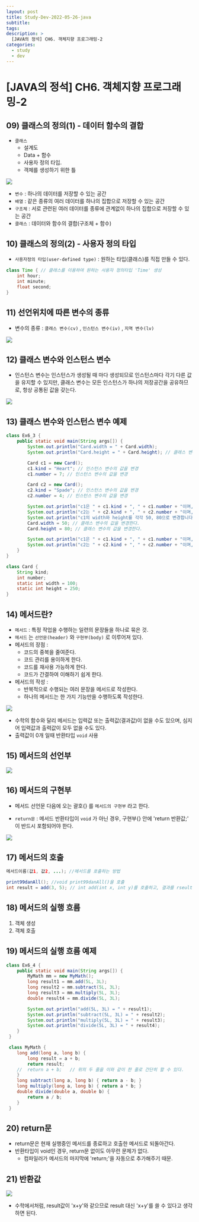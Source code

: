 ```yaml
---
layout: post
title: Study-Dev-2022-05-26-java
subtitle:
tags:
description: >
  [JAVA의 정석] CH6. 객체지향 프로그래밍-2
categories:
  - study
  - dev
---
```


# [JAVA의 정석] CH6. 객체지향 프로그래밍-2

## 09) 클래스의 정의(1) - 데이터 함수의 결합

- `클래스`
  - 설계도
  - Data + 함수
  - 사용자 정의 타입.
  - 객체를 생성하기 위한 틀

![](../../../assets/img/study/dev/2022-05-26/1.png)

- `변수` : 하나의 데이터를 저장할 수 있는 공간
- `배열` : 같은 종류의 여러 데이터를 하나의 집합으로 저장할 수 있는 공간
- `구조체` : 서로 관련된 여러 데이터를 종류에 관계없이 하나의 집합으로 저장할 수 있는 공간
- `클래스` : 데이터와 함수의 결합(구조체 + 함수)

## 10) 클래스의 정의(2) - 사용자 정의 타입

- `사용자정의 타입(user-defined type)` : 원하는 타입(클래스)를 직접 만들 수 있다.

```java
class Time { // 클래스를 이용하여 원하는 사용자 정의타입 'Time' 생성
	int hour;
	int minute;
	float second;
}
```

## 11) 선언위치에 따른 변수의 종류

- 변수의 종류 : `클래스 변수(cv)` , `인스턴스 변수(iv)` , `지역 변수(lv)`

![](../../../assets/img/study/dev/2022-05-26/2.png)

## 12) 클래스 변수와 인스턴스 변수

- 인스턴스 변수는 인스턴스가 생성될 때 마다 생성되므로 인스턴스마다 각기 다른 값을 유지할 수 있지만, 클래스 변수는 모든 인스턴스가 하나의 저장공간을 공유하므로, 항상 공통된 값을 갖는다.

![](../../../assets/img/study/dev/2022-05-26/3.png)

## 13) 클래스 변수와 인스턴스 변수 예제

```java
class Ex6_3 {
	public static void main(String args[]) {
		System.out.println("Card.width = " + Card.width);
		System.out.println("Card.height = " + Card.height); // 클래스 변수 (static 변수)는 객체생성 없이 '클래스이름.클래스 변수' 로 직접 사용 가능.

		Card c1 = new Card();
		c1.kind = "Heart"; // 인스턴스 변수의 값을 변경
		c1.number = 7; // 인스턴스 변수의 값을 변경

		Card c2 = new Card();
		c2.kind = "Spade"; // 인스턴스 변수의 값을 변경
		c2.number = 4; // 인스턴스 변수의 값을 변경

		System.out.println("c1은 " + c1.kind + ", " + c1.number + "이며, 크기는 (" + c1.width + ", " + c1.height + ")");
		System.out.println("c2는 " + c2.kind + ", " + c2.number + "이며, 크기는 (" + c2.width + ", " + c2.height + ")");
		System.out.println("c1의 width와 height를 각각 50, 80으로 변경합니다.");
		Card.width = 50; // 클래스 변수의 값을 변경한다.
		Card.height = 80; // 클래스 변수의 값을 변경한다.

		System.out.println("c1은 " + c1.kind + ", " + c1.number + "이며, 크기는 (" + c1.width + ", " + c1.height + ")");
		System.out.println("c2는 " + c2.kind + ", " + c2.number + "이며, 크기는 (" + c2.width + ", " + c2.height + ")");
	}
}

class Card {
	String kind;
	int number;
	static int width = 100;
	static int height = 250;
}
```

## 14) 메서드란?

- `메서드` : 특정 작업을 수행하는 일련의 문장들을 하나로 묶은 것.
- `메서드` 는 `선언문(header)` 와 `구현부(body)` 로 이루어져 있다.
- 메서드의 장점 : 
  - 코드의 중복을 줄여준다.
  - 코드 관리를 용이하게 한다.
  - 코드를 재사용 가능하게 한다.
  - 코드가 간결하여 이해하기 쉽게 한다.
- 메서드의 작성 :
  - 반복적으로 수행되는 여러 문장을 메서드로 작성한다.
  - 하나의 메서드는 한 가지 기능만을 수행하도록 작성한다.

![](../../../assets/img/study/dev/2022-05-26/4.png)

- 수학의 함수와 달리 메서드는 입력값 또는 출력값(결과값)이 없을 수도 있으며, 심지어 입력값과 출력값이 모두 없을 수도 있다.
- 출력값이 0개 일때 반환타입 `void` 사용

## 15) 메서드의 선언부

![](../../../assets/img/study/dev/2022-05-26/5.png)

## 16) 메서드의 구현부

- 메서드 선언문 다음에 오는 괄호{} 를 `메서드의 구현부` 라고 한다.

- `return문` : 메서드 반환타입이 `void` 가 아닌 경우, 구현부{} 안에 'return 반환값;' 이 반드시 포함되어야 한다.

![](../../../assets/img/study/dev/2022-05-26/6.png)


## 17) 메서드의 호출

```java
메서드이름(값1, 값2, ...); //메서드를 호출하는 방법

print99danAll(); //void print99danAll()을 호출
int result = add(3, 5); // int add(int x, int y)를 호출하고, 결과를 rseult에 저장.
```

## 18) 메서드의 실행 흐름

1. 객체 생성
2. 객체 호출

## 19) 메서드의 실행 흐름 예제

```java
class Ex6_4 {
	public static void main(String args[]) {
		MyMath mm = new MyMath();
		long result1 = mm.add(5L, 3L);
		long result2 = mm.subtract(5L, 3L);
		long result3 = mm.multiply(5L, 3L);
		double result4 = mm.divide(5L, 3L);

		System.out.println("add(5L, 3L) = " + result1);
		System.out.println("subtract(5L, 3L) = " + result2);
		System.out.println("multiply(5L, 3L) = " + result3);
		System.out.println("divide(5L, 3L) = " + result4);
	}
 }

 class MyMath {
	long add(long a, long b) {
		long result = a + b;
		return result;
	//	return a + b;	// 위의 두 줄을 이와 같이 한 줄로 간단히 할 수 있다.
	}
	long subtract(long a, long b) { return a - b; }
	long multiply(long a, long b) { return a * b; }
	double divide(double a, double b) {
		return a / b;
	}
 }
```

## 20) return문

- return문은 현재 실행중인 메서드를 종료하고 호출한 메서드로 되돌아간다.
- 반환타입이 void인 경우, return문 없이도 아무런 문제가 없다.
  - 컴파일러가 메서드의 마지막에 'return;'을 자동으로 추가해주기 때문.

## 21) 반환값

![](../../../assets/img/study/dev/2022-05-26/7.png)

- 수학에서처럼, result값이 'x+y'와 같으므로 result 대신 'x+y'를 쓸 수 있다고 생각하면 된다.
